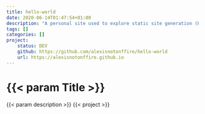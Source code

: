 ```yaml
---
title: hello-world
date: 2020-06-14T01:47:54+01:00
description: "A personal site used to explore static site generation (Hugo) and fundamental webdev."
tags: []
categories: []
project:
    status: DEV
    github: https://github.com/alexisnotonffire/hello-world
    url: https://alexisnotonffire.github.io
---
```

# {{< param Title >}}
{{< param description >}}
{{< project >}}
